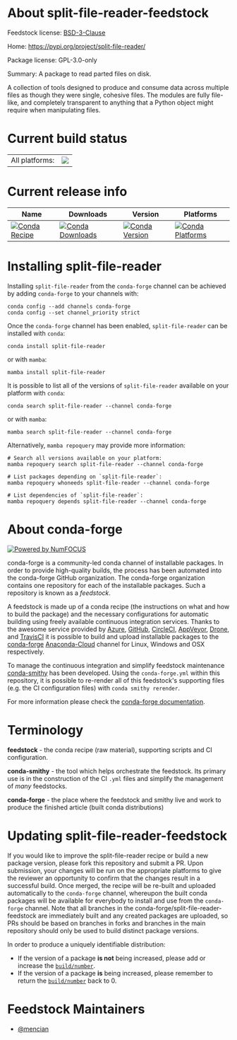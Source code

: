 About split-file-reader-feedstock
=================================

Feedstock license: [BSD-3-Clause](https://github.com/conda-forge/split-file-reader-feedstock/blob/main/LICENSE.txt)

Home: https://pypi.org/project/split-file-reader/

Package license: GPL-3.0-only

Summary: A package to read parted files on disk.

A collection of tools designed to produce and consume data across multiple files as though they were single,
cohesive files. The modules are fully file-like, and completely transparent to anything that a Python object
might require when manipulating files.


Current build status
====================


<table><tr><td>All platforms:</td>
    <td>
      <a href="https://dev.azure.com/conda-forge/feedstock-builds/_build/latest?definitionId=19739&branchName=main">
        <img src="https://dev.azure.com/conda-forge/feedstock-builds/_apis/build/status/split-file-reader-feedstock?branchName=main">
      </a>
    </td>
  </tr>
</table>

Current release info
====================

| Name | Downloads | Version | Platforms |
| --- | --- | --- | --- |
| [![Conda Recipe](https://img.shields.io/badge/recipe-split--file--reader-green.svg)](https://anaconda.org/conda-forge/split-file-reader) | [![Conda Downloads](https://img.shields.io/conda/dn/conda-forge/split-file-reader.svg)](https://anaconda.org/conda-forge/split-file-reader) | [![Conda Version](https://img.shields.io/conda/vn/conda-forge/split-file-reader.svg)](https://anaconda.org/conda-forge/split-file-reader) | [![Conda Platforms](https://img.shields.io/conda/pn/conda-forge/split-file-reader.svg)](https://anaconda.org/conda-forge/split-file-reader) |

Installing split-file-reader
============================

Installing `split-file-reader` from the `conda-forge` channel can be achieved by adding `conda-forge` to your channels with:

```
conda config --add channels conda-forge
conda config --set channel_priority strict
```

Once the `conda-forge` channel has been enabled, `split-file-reader` can be installed with `conda`:

```
conda install split-file-reader
```

or with `mamba`:

```
mamba install split-file-reader
```

It is possible to list all of the versions of `split-file-reader` available on your platform with `conda`:

```
conda search split-file-reader --channel conda-forge
```

or with `mamba`:

```
mamba search split-file-reader --channel conda-forge
```

Alternatively, `mamba repoquery` may provide more information:

```
# Search all versions available on your platform:
mamba repoquery search split-file-reader --channel conda-forge

# List packages depending on `split-file-reader`:
mamba repoquery whoneeds split-file-reader --channel conda-forge

# List dependencies of `split-file-reader`:
mamba repoquery depends split-file-reader --channel conda-forge
```


About conda-forge
=================

[![Powered by
NumFOCUS](https://img.shields.io/badge/powered%20by-NumFOCUS-orange.svg?style=flat&colorA=E1523D&colorB=007D8A)](https://numfocus.org)

conda-forge is a community-led conda channel of installable packages.
In order to provide high-quality builds, the process has been automated into the
conda-forge GitHub organization. The conda-forge organization contains one repository
for each of the installable packages. Such a repository is known as a *feedstock*.

A feedstock is made up of a conda recipe (the instructions on what and how to build
the package) and the necessary configurations for automatic building using freely
available continuous integration services. Thanks to the awesome service provided by
[Azure](https://azure.microsoft.com/en-us/services/devops/), [GitHub](https://github.com/),
[CircleCI](https://circleci.com/), [AppVeyor](https://www.appveyor.com/),
[Drone](https://cloud.drone.io/welcome), and [TravisCI](https://travis-ci.com/)
it is possible to build and upload installable packages to the
[conda-forge](https://anaconda.org/conda-forge) [Anaconda-Cloud](https://anaconda.org/)
channel for Linux, Windows and OSX respectively.

To manage the continuous integration and simplify feedstock maintenance
[conda-smithy](https://github.com/conda-forge/conda-smithy) has been developed.
Using the ``conda-forge.yml`` within this repository, it is possible to re-render all of
this feedstock's supporting files (e.g. the CI configuration files) with ``conda smithy rerender``.

For more information please check the [conda-forge documentation](https://conda-forge.org/docs/).

Terminology
===========

**feedstock** - the conda recipe (raw material), supporting scripts and CI configuration.

**conda-smithy** - the tool which helps orchestrate the feedstock.
                   Its primary use is in the construction of the CI ``.yml`` files
                   and simplify the management of *many* feedstocks.

**conda-forge** - the place where the feedstock and smithy live and work to
                  produce the finished article (built conda distributions)


Updating split-file-reader-feedstock
====================================

If you would like to improve the split-file-reader recipe or build a new
package version, please fork this repository and submit a PR. Upon submission,
your changes will be run on the appropriate platforms to give the reviewer an
opportunity to confirm that the changes result in a successful build. Once
merged, the recipe will be re-built and uploaded automatically to the
`conda-forge` channel, whereupon the built conda packages will be available for
everybody to install and use from the `conda-forge` channel.
Note that all branches in the conda-forge/split-file-reader-feedstock are
immediately built and any created packages are uploaded, so PRs should be based
on branches in forks and branches in the main repository should only be used to
build distinct package versions.

In order to produce a uniquely identifiable distribution:
 * If the version of a package **is not** being increased, please add or increase
   the [``build/number``](https://docs.conda.io/projects/conda-build/en/latest/resources/define-metadata.html#build-number-and-string).
 * If the version of a package **is** being increased, please remember to return
   the [``build/number``](https://docs.conda.io/projects/conda-build/en/latest/resources/define-metadata.html#build-number-and-string)
   back to 0.

Feedstock Maintainers
=====================

* [@mencian](https://github.com/mencian/)

